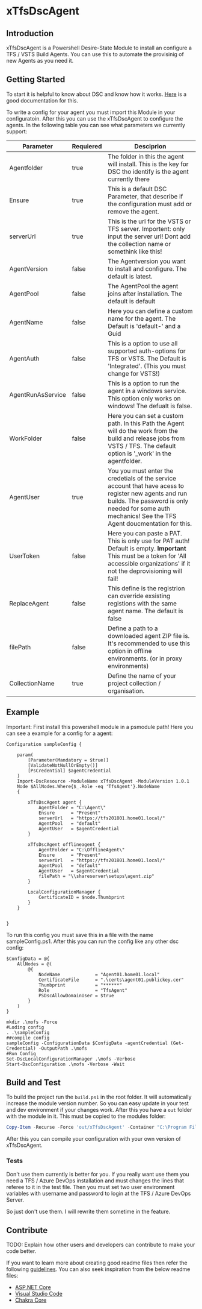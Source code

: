 # xTfsDscAgent

## Introduction

xTfsDscAgent is a Powershell Desire-State Module to install an configure a TFS / VSTS Build Agents.
You can use this to automate the provisinig of new Agents as you need it.

## Getting Started

To start it is helpful to know about DSC and know how it works. [Here](https://docs.microsoft.com/en-us/powershell/dsc/overview) is a good documentation for this.

To write a config for your agent you must import this Module in your configuratoin.
After this you can use the xTfsDscAgent to configure the agents. In the following table you can see what parameters we currently support:

| Parameter         | Requiered | Desciprion                                                                                                                                                                                                     |
| ----------------- | --------- | -------------------------------------------------------------------------------------------------------------------------------------------------------------------------------------------------------------- |
| Agentfolder       | true      | The folder in this the agent will install. This is the key for DSC tho identify is the agent currently there                                                                                                   |
| Ensure            | true      | This is a default DSC Parameter, that describe if the configuration must add or remove the agent.                                                                                                              |
| serverUrl         | true      | This is the url for the VSTS or TFS server. Importent: only input the server url! Dont add the collection name or somethink like this!                                                                         |
| AgentVersion      | false     | The Agentversion you want to install and configure. The default is latest.                                                                                                                                     |
| AgentPool         | false     | The AgentPool the agent joins after installation. The default is default                                                                                                                                       |
| AgentName         | false     | Here you can define a custom name for the agent. The Default is 'default-' and a Guid                                                                                                                          |
| AgentAuth         | false     | This is a option to use all supported auth-options for TFS or VSTS. The Default is 'Integrated'. (This you must change for VSTS!)                                                                              |
| AgentRunAsService | false     | This is a option to run the agent in a windows service. This option only works on windows! The defualt is false.                                                                                               |
| WorkFolder        | false     | Here you can set a custom path. In this Path the Agent will do the work from the build and release jobs from VSTS / TFS. The default option is '\_work' in the agentfolder.                                    |
| AgentUser         | true      | You you must enter the credetials of the service account that have acess to register new agents and run builds. The password is only needed for some auth mechanics! See the TFS Agent doucmentation for this. |
| UserToken         | false     | Here you can paste a PAT. This is only use for PAT auth! Default is empty. **Important** This must be a token for 'All accessible organizations' if it not the deprovisioning will fail!                   |
| ReplaceAgent      | false     | This define is the registrion can override exsisting registions with the same agent name. The default is false                                                                                                 |
| filePath          | false     | Define a path to a downloaded agent ZIP file is. It's recommended to use this option in offline environments. (or in proxy environments)                                                                       |
| CollectionName | true | Define the name of your project collection / organisation. |

## Example

Important: First install this powershell module in a psmodule path!
Here you can see a example for a config for a agent:

```PS
Configuration sampleConfig {

    param(
        [Parameter(Mandatory = $true)]
        [ValidateNotNullOrEmpty()]
        [PsCredential] $agentCredential
    )
    Import-DscResource -ModuleName xTfsDscAgent -ModuleVersion 1.0.1
    Node $AllNodes.Where{$_.Role -eq 'TfsAgent'}.NodeName
    {

        xTfsDscAgent agent {
            AgentFolder = "C:\Agent\"
            Ensure      = "Present"
            serverUrl   = "https://tfs201801.home01.local/"
            AgentPool   = "default"
            AgentUser   = $agentCredential
        }

        xTfsDscAgent offlineagent {
            AgentFolder = "C:\OfflineAgent\"
            Ensure      = "Present"
            serverUrl   = "https://tfs201801.home01.local/"
            AgentPool   = "default"
            AgentUser   = $agentCredential
            filePath = "\\shareserver\setups\agent.zip"
        }

        LocalConfigurationManager {
            CertificateID = $node.Thumbprint
        }
    }


}
```

To run this config you must save this in a file with the name sampleConfig.ps1.
After this you can run the config like any other dsc config:

```PS
$ConfigData = @{
    AllNodes = @(
        @{
            NodeName             = "Agent01.home01.local"
            CertificateFile      = ".\certs\agent01.publickey.cer"
            Thumbprint           = "******"
            Role                 = "TfsAgent"
            PSDscAllowDomainUser = $true
        }
    )
}

mkdir .\mofs -Force
#Loding config
. .\sampleConfig
##compile config
sampleConfig -ConfigurationData $ConfigData -agentCredential (Get-Credential) -OutputPath .\mofs
#Run Config
Set-DscLocalConfigurationManager .\mofs -Verbose
Start-DscConfiguration .\mofs -Verbose -Wait

```

## Build and Test

To build the project run the `build.ps1` in the root folder. It will automatically increase the module version number. So you can easy update in your test and dev environment if your changes work.
After this you have a `out` folder with the module in it. This must be copied to the modules folder:

```powershell
Copy-Item -Recurse -Force 'out/xTfsDscAgent' -Container "C:\Program Files\WindowsPowerShell\Modules"
```

After this you can compile your configuration with your own version of xTfsDscAgent.

### Tests

Don't use them currently is better for you. If you really want use them you need a TFS / Azure DevOps installation and must changes the lines that referee to it in the test file. Then you must set two user environment variables with username and password to login at the TFS / Azure DevOps Server.

So just don't use them. I will rewrite them sometime in the feature.

## Contribute

TODO: Explain how other users and developers can contribute to make your code better.

If you want to learn more about creating good readme files then refer the following [guidelines](https://www.visualstudio.com/en-us/docs/git/create-a-readme). You can also seek inspiration from the below readme files:

- [ASP.NET Core](https://github.com/aspnet/Home)
- [Visual Studio Code](https://github.com/Microsoft/vscode)
- [Chakra Core](https://github.com/Microsoft/ChakraCore)

